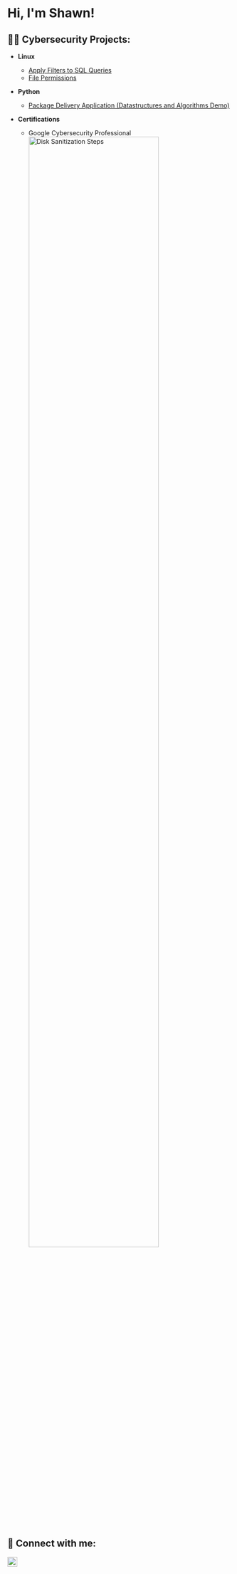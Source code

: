 <h1>Hi, I'm Shawn! <br/></h1>

<h2>👨‍💻 Cybersecurity Projects:</h2>

- <b>Linux</b>
  - [Apply Filters to SQL Queries](https://github.com/shawnrushjr/LinuxLab/tree/main)
  - [File Permissions](https://github.com/shawnrushjr/FilePermissionsLab/tree/main)

- <b>Python</b>
  - [Package Delivery Application (Datastructures and Algorithms Demo)](https://github.com/shawnrushjr/PythonLab/tree/main)
 


- <b>Certifications</b>
  - Google Cybersecurity Professional <img src="https://imgur.com/55o2BB9.png" height="80%" width="80%" alt="Disk Sanitization Steps"/>


<h2> 🤳 Connect with me:</h2>


[<img align="left" alt="shawnrushjr | LinkedIn" width="22px" src="https://cdn.jsdelivr.net/npm/simple-icons@v3/icons/linkedin.svg" />][linkedin]


[linkedin]: https://linkedin.com/in/shawnrushjr

<!--
**joshmadakor1/joshmadakor1** is a ✨ _special_ ✨ repository because its `README.md` (this file) appears on your GitHub profile.

Here are some ideas to get you started:

- 🔭 I’m currently working on ...
- 🌱 I’m currently learning ...
- 👯 I’m looking to collaborate on ...
- 🤔 I’m looking for help with ...
- 💬 Ask me about ...
- 📫 How to reach me: ...
- 😄 Pronouns: ...
- ⚡ Fun fact: ...
-->
